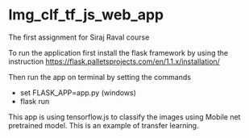 # Img_clf_tf_js_web_app
The first assignment for Siraj Raval course


To run the application first install the flask framework by using the instruction
https://flask.palletsprojects.com/en/1.1.x/installation/

Then run the app on terminal by setting the commands
- set FLASK_APP=app.py (windows)
-  flask run


This app is using tensorflow.js to classify the images using Mobile net pretrained model.
This is an example of transfer learning.

